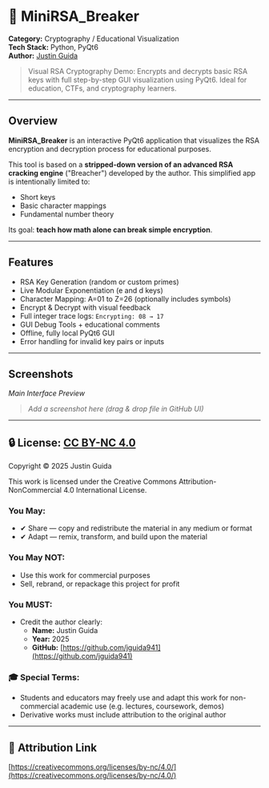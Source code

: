 # 🔐 MiniRSA_Breaker

**Category:** Cryptography / Educational Visualization  
**Tech Stack:** Python, PyQt6  
**Author:** [Justin Guida](https://github.com/jguida941)  


> Visual RSA Cryptography Demo: Encrypts and decrypts basic RSA keys with full step-by-step GUI visualization using PyQt6. Ideal for education, CTFs, and cryptography learners.

---

## Overview

**MiniRSA_Breaker** is an interactive PyQt6 application that visualizes the RSA encryption and decryption process for educational purposes.

This tool is based on a **stripped-down version of an advanced RSA cracking engine** ("Breacher") developed by the author. This simplified app is intentionally limited to:
- Short keys
- Basic character mappings
- Fundamental number theory

Its goal: **teach how math alone can break simple encryption**.

---

## Features

-  RSA Key Generation (random or custom primes)
- Live Modular Exponentiation (e and d keys)
- Character Mapping: A=01 to Z=26 (optionally includes symbols)
- Encrypt & Decrypt with visual feedback
- Full integer trace logs: `Encrypting: 08 → 17`
- GUI Debug Tools + educational comments
- Offline, fully local PyQt6 GUI
- Error handling for invalid key pairs or inputs

---

## Screenshots

_Main Interface Preview_

> _Add a screenshot here (drag & drop file in GitHub UI)_

---

## 🔒 License: [CC BY-NC 4.0](https://creativecommons.org/licenses/by-nc/4.0/)

Copyright © 2025 Justin Guida

This work is licensed under the Creative Commons Attribution-NonCommercial 4.0 International License.

### You May:
- ✔ Share — copy and redistribute the material in any medium or format  
- ✔ Adapt — remix, transform, and build upon the material

### You May NOT:
- Use this work for commercial purposes  
- Sell, rebrand, or repackage this project for profit

### You MUST:
- Credit the author clearly:  
  - **Name:** Justin Guida  
  - **Year:** 2025  
  - **GitHub:** [https://github.com/jguida941](https://github.com/jguida941)

### 🎓 Special Terms:
-  Students and educators may freely use and adapt this work for non-commercial academic use (e.g. lectures, coursework, demos)
-  Derivative works must include attribution to the original author

---

## 🔗 Attribution Link
[https://creativecommons.org/licenses/by-nc/4.0/](https://creativecommons.org/licenses/by-nc/4.0/)
